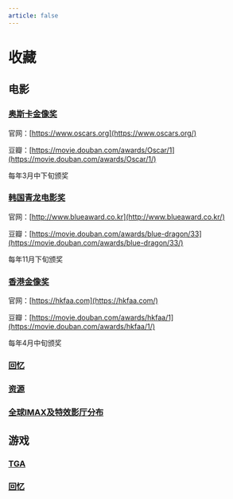 ```yaml
---
article: false
---
```


# 收藏

## 电影

### [奥斯卡金像奖](movies/oscars/2024.md)

官网：[https://www.oscars.org](https://www.oscars.org/)

豆瓣：[https://movie.douban.com/awards/Oscar/1](https://movie.douban.com/awards/Oscar/1/)

每年3月中下旬颁奖

### [韩国青龙电影奖](movies/blue-dragon/2024.md)

官网：[http://www.blueaward.co.kr](http://www.blueaward.co.kr/)

豆瓣：[https://movie.douban.com/awards/blue-dragon/33](https://movie.douban.com/awards/blue-dragon/33/)

每年11月下旬颁奖

### [香港金像奖](movies/hkfaa/2024.md)

官网：[https://hkfaa.com](https://hkfaa.com/)

豆瓣：[https://movie.douban.com/awards/hkfaa/1](https://movie.douban.com/awards/hkfaa/1/)

每年4月中旬颁奖

### [回忆](movies/recall/chinese-mainland.md)

### [资源](movies/resource.md)

### [全球IMAX及特效影厅分布](movies/auditorium.md)

## 游戏

### [TGA](game/tga)

### [回忆](game/recall)